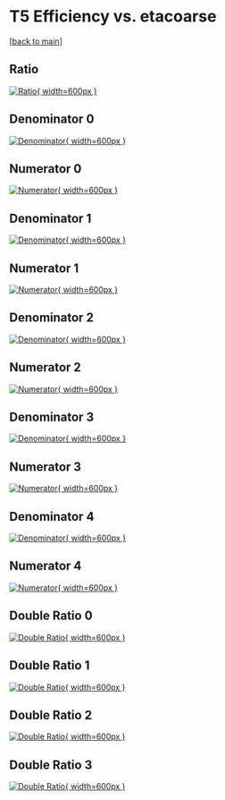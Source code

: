 # T5 Efficiency vs. etacoarse

[[back to main](./)]



## Ratio

[![Ratio](../mtv/var/T5_xtr_321_0_eff_etacoarse.png){ width=600px }](../mtv/var/T5_xtr_321_0_eff_etacoarse.pdf)

## Denominator 0

[![Denominator](../mtv/den/T5_xtr_321_0_eff_etacoarse_den0.png){ width=600px }](../mtv/den/T5_xtr_321_0_eff_etacoarse_den0.pdf)

## Numerator 0

[![Numerator](../mtv/num/T5_xtr_321_0_eff_etacoarse_num0.png){ width=600px }](../mtv/num/T5_xtr_321_0_eff_etacoarse_num0.pdf)

## Denominator 1

[![Denominator](../mtv/den/T5_xtr_321_0_eff_etacoarse_den1.png){ width=600px }](../mtv/den/T5_xtr_321_0_eff_etacoarse_den1.pdf)

## Numerator 1

[![Numerator](../mtv/num/T5_xtr_321_0_eff_etacoarse_num1.png){ width=600px }](../mtv/num/T5_xtr_321_0_eff_etacoarse_num1.pdf)

## Denominator 2

[![Denominator](../mtv/den/T5_xtr_321_0_eff_etacoarse_den2.png){ width=600px }](../mtv/den/T5_xtr_321_0_eff_etacoarse_den2.pdf)

## Numerator 2

[![Numerator](../mtv/num/T5_xtr_321_0_eff_etacoarse_num2.png){ width=600px }](../mtv/num/T5_xtr_321_0_eff_etacoarse_num2.pdf)

## Denominator 3

[![Denominator](../mtv/den/T5_xtr_321_0_eff_etacoarse_den3.png){ width=600px }](../mtv/den/T5_xtr_321_0_eff_etacoarse_den3.pdf)

## Numerator 3

[![Numerator](../mtv/num/T5_xtr_321_0_eff_etacoarse_num3.png){ width=600px }](../mtv/num/T5_xtr_321_0_eff_etacoarse_num3.pdf)

## Denominator 4

[![Denominator](../mtv/den/T5_xtr_321_0_eff_etacoarse_den4.png){ width=600px }](../mtv/den/T5_xtr_321_0_eff_etacoarse_den4.pdf)

## Numerator 4

[![Numerator](../mtv/num/T5_xtr_321_0_eff_etacoarse_num4.png){ width=600px }](../mtv/num/T5_xtr_321_0_eff_etacoarse_num4.pdf)

## Double Ratio 0

[![Double Ratio](../mtv/ratio/T5_xtr_321_0_eff_etacoarse_ratio0.png){ width=600px }](../mtv/ratio/T5_xtr_321_0_eff_etacoarse_ratio0.pdf)

## Double Ratio 1

[![Double Ratio](../mtv/ratio/T5_xtr_321_0_eff_etacoarse_ratio1.png){ width=600px }](../mtv/ratio/T5_xtr_321_0_eff_etacoarse_ratio1.pdf)

## Double Ratio 2

[![Double Ratio](../mtv/ratio/T5_xtr_321_0_eff_etacoarse_ratio2.png){ width=600px }](../mtv/ratio/T5_xtr_321_0_eff_etacoarse_ratio2.pdf)

## Double Ratio 3

[![Double Ratio](../mtv/ratio/T5_xtr_321_0_eff_etacoarse_ratio3.png){ width=600px }](../mtv/ratio/T5_xtr_321_0_eff_etacoarse_ratio3.pdf)

